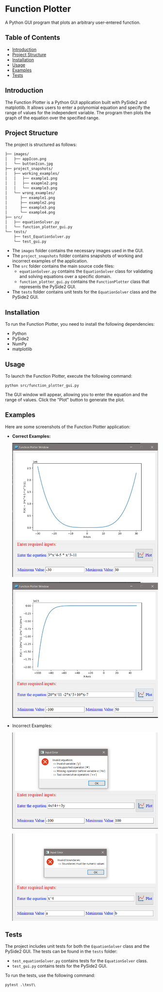 
# Function Plotter

A Python GUI program that plots an arbitrary user-entered function.

## Table of Contents

- [Introduction](#introduction)
- [Project Structure](#project-structure)
- [Installation](#installation)
- [Usage](#usage)
- [Examples](#examples)
- [Tests](#tests)
## Introduction

The Function Plotter is a Python GUI application built with PySide2 and matplotlib. It allows users to enter a polynomial equation and specify the range of values for the independent variable. The program then plots the graph of the equation over the specified range.

## Project Structure

The project is structured as follows:

```
├── images/
│   ├── appIcon.png
│   └── buttonIcon.jpg
├── project_snapshots/
│   ├── working_examples/
│   │   ├── example1.png
│   │   ├── exapmle2.png
│   │   └── example3.png
│   └── wrong_examples/
│      ├── example1.png
│      ├── example2.png
│      ├── example3.png
│      └── example4.png
├── src/
│   ├── equationSolver.py
│   └── function_plotter_gui.py
└── tests/
    ├── test_EquationSolver.py
    └── test_gui.py
```

- The `images` folder contains the necessary images used in the GUI.
- The `project_snapshots` folder contains snapshots of working and incorrect examples of the application.
- The `src` folder contains the main source code files:
  - `equationSolver.py` contains the `EquationSolver` class for validating and solving equations over a specific domain.
  - `function_plotter_gui.py` contains the `FunctionPlotter` class that represents the PySide2 GUI.
- The `tests` folder contains unit tests for the `EquationSolver` class and the PySide2 GUI.

## Installation

To run the Function Plotter, you need to install the following dependencies:

- Python 
- PySide2
- NumPy
- matplotlib


## Usage

To launch the Function Plotter, execute the following command:

```shell
python src/function_plotter_gui.py
```

The GUI window will appear, allowing you to enter the equation and the range of values. Click the "Plot" button to generate the plot.

## Examples

Here are some screenshots of the Function Plotter application:

- **Correct Examples:**
  
  ![Correct Example](project_snapshots/working_examples/example1.png)
  
  ![Correct Example](project_snapshots/working_examples/example3.png)

- Incorrect Examples:
  
  ![Incorrect Example](project_snapshots/wrong_examples/example1.png)
  
  ![Incorrect Example](project_snapshots/wrong_examples/example3.png)

## Tests

The project includes unit tests for both the `EquationSolver` class and the PySide2 GUI. The tests can be found in the `tests` folder:

- `test_equationSolver.py` contains tests for the `EquationSolver` class.
- `test_gui.py` contains tests for the PySide2 GUI.

To run the tests, use the following command:

```shell
pytest .\test\
```

